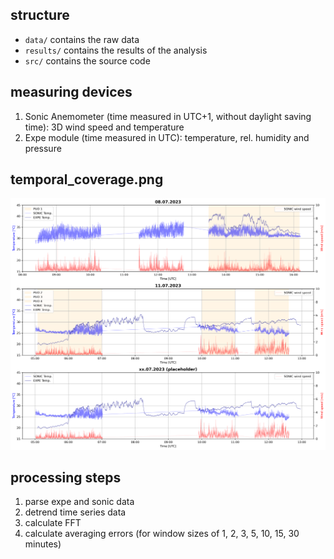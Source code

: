 ## structure
- `data/` contains the raw data
- `results/` contains the results of the analysis
- `src/` contains the source code

## measuring devices
1. Sonic Anemometer (time measured in UTC+1, without daylight saving time): 3D wind speed and temperature
2. Expe module (time measured in UTC): temperature, rel. humidity and pressure

## temporal_coverage.png
![temporal_coverage.png](results/temporal_coverage.png)




## processing steps
1. parse expe and sonic data
2. detrend time series data
3. calculate FFT
4. calculate averaging errors (for window sizes of 1, 2, 3, 5, 10, 15, 30 minutes)

